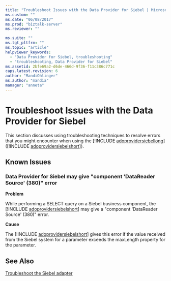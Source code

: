 ```yaml
---
title: "Troubleshoot Issues with the Data Provider for Siebel | Microsoft Docs"
ms.custom: ""
ms.date: "06/08/2017"
ms.prod: "biztalk-server"
ms.reviewer: ""

ms.suite: ""
ms.tgt_pltfrm: ""
ms.topic: "article"
helpviewer_keywords: 
  - "Data Provider for Siebel, troubleshooting"
  - "troubleshooting, Data Provider for Siebel"
ms.assetid: 2bfe69a2-d6de-466d-9f36-f11c386c771c
caps.latest.revision: 6
author: "MandiOhlinger"
ms.author: "mandia"
manager: "anneta"
---
```

# Troubleshoot Issues with the Data Provider for Siebel
This section discusses using troubleshooting techniques to resolve errors that you might encounter when using the [!INCLUDE [adoprovidersiebellong](../../includes/adoprovidersiebellong-md.md)] ([!INCLUDE [adoprovidersiebelshort](../../includes/adoprovidersiebelshort-md.md)]).  
  
## Known Issues  
  
### Data Provider for Siebel may give "component 'DataReader Source' (380)" error  
 **Problem**  
  
 While performing a SELECT query on a Siebel business component, the [!INCLUDE [adoprovidersiebelshort](../../includes/adoprovidersiebelshort-md.md)] may give a "component 'DataReader Source' (380)" error.  
  
 **Cause**  
  
 The [!INCLUDE [adoprovidersiebelshort](../../includes/adoprovidersiebelshort-md.md)] gives this error if the value received from the Siebel system for a parameter exceeds the maxLength property for the parameter.  
  
## See Also  
[Troubleshoot the Siebel adapter](../../adapters-and-accelerators/adapter-siebel/troubleshoot-the-siebel-adapter.md)